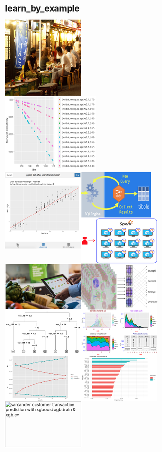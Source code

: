 # learn_by_example


<a href="https://kmezhoud.github.io/learn_by_example/RestaurantEDA/RestaurantEDA.html" target = "_blank">
<img src="images/restaurantEDA.png" align="left" height="250" width="250" title="Restaurant reservation EDA">
</a>

<a href="https://kmezhoud.github.io/learn_by_example/survival_plot_sparklyr/survival_plot_sparklyr.html" target = "_blank">
<img src="images/surv_reg_MLlib_sparklyr.png" align="left" height="250" width="300" title="Survival plot with MLlib sparklyr - ovarian cancer">
</a>


<a href="https://kmezhoud.github.io/learn_by_example/shiny_ggplot_spark_transformation/shiny_ggplot_spark_transformation.html" target = "_blank">
<img src="images/shiny_plot_MLlib_sparklyr.png" align="left" height="250" width="250" title="Plot model after spark transformation and modeling">
</a>

<a href="https://kmezhoud.github.io/learn_by_example/dplyr_to_sql/dplyr_to_sql.html" target = "_blank">
<img src="images/dplyr_to_sql.png" align="left" height="150" width="230" title="Convert dplyr code to sql">
</a>

<a href="https://kmezhoud.github.io/learn_by_example/sc_multiple_nodes/sc_multiple_nodes.html" target = "_blank">
<img src="images/sc_multiple_nodes.png" align="left" height="150" width="250" title="Connect multiple spark nodes">
</a>

<a href="https://kmezhoud.github.io/learn_by_example/instacart_market_basket_analysis/instacart_market_basket.html" target = "_blank">
<img src="images/instacart_market.png" align="left" height="150" width="250" title="Instacart Market Basket Analysis - APRIORI algorithme">
</a>


<a href="https://kmezhoud.github.io/learn_by_example/White_blood_Cells/White_blood_cell.html" target = "_blank">
<img src="images/synopsis.png" align="left" height="150" width="250" title="White Blood Cells Classification">
</a>

<a href="https://kmezhoud.github.io/learn_by_example/santander_customer_transaction_prediction/santander_costumer_trans_pred.html" target = "_blank">
<img src="images/Tree_rpart.png" align="left" height="150" width="250" title="Santander Customer Transaction Prediction">
</a>

<a href="https://kmezhoud.github.io/learn_by_example/Dashboard/Dashboard.html" target = "_blank">
<img src="images/streaming_shiny.gif" align="left" height="150" width="250" title="Dashboard Streaming Shiny">
</a>

<a href="https://kmezhoud.github.io/learn_by_example/santander_customer_transaction_prediction/santandar_costumer_trans_pred_keras.html" target = "_blank">
<img src="images/keras.png" align="left" height="150" width="250" title="santander customer transaction prediction with keras (MLP)">
</a>

<a href="https://kmezhoud.github.io/learn_by_example/santander_customer_transaction_prediction/santander_trans_pred_xgboost.html" target = "_blank">
<img src="images/xgboost_tree.png" align="left" height="150" width="250" title="santander customer transaction prediction with xgboost">
</a>

<a href="https://kmezhoud.github.io/learn_by_example/santander_customer_transaction_prediction/santander_trans_pred_xgboost_cleanup.html" target = "_blank">
<img src="images/xgb.train.png" align="left" height="150" width="250" title="santander customer transaction prediction with xgboost xgb.train & xgb.cv">
</a>